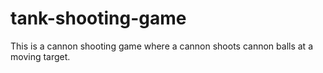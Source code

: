 # tank-shooting-game
This is a cannon shooting game where a cannon shoots cannon balls at a moving target.
